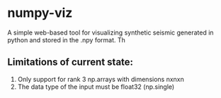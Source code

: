# numpy-viz

A simple web-based tool for visualizing synthetic seismic generated in python and stored in the .npy format. 
Th


## Limitations of current state:
1. Only support for rank 3 np.arrays with dimensions nxnxn
2. The data type of the input must be float32 (np.single) 

